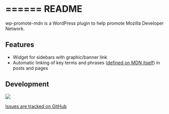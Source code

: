 ======
README
======

wp-promote-mdn is a WordPress plugin to help promote Mozilla Developer Network.

Features
--------

* Widget for sidebars with graphic/banner link
* Automatic linking of key terms and phrases ([defined on MDN
  itself](https://developer.mozilla.org/en-US/docs/Template:Promote-MDN
)) in posts and pages

Development
-----------

[<img src="https://travis-ci.org/groovecoder/wp-promote-mdn.png?branch=master"/>](http://travis-ci.org/#!/groovecoder/wp-promote-mdn)

[Issues are tracked on GitHub](https://github.com/groovecoder/wp-promote-mdn/issues?state=open)
